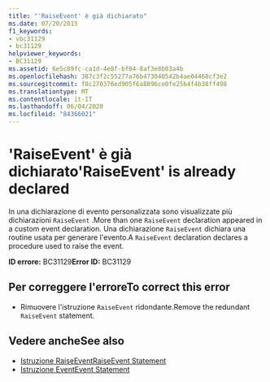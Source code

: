 ```yaml
---
title: "'RaiseEvent' è già dichiarato"
ms.date: 07/20/2015
f1_keywords:
- vbc31129
- bc31129
helpviewer_keywords:
- BC31129
ms.assetid: 6e5c89fc-ca1d-4e8f-bf04-8af3e8b03a4b
ms.openlocfilehash: 387c3f2c55277a76b473040542b4ae04468cf3e2
ms.sourcegitcommit: f8c270376ed905f6a8896ce0fe25b4f4b38ff498
ms.translationtype: MT
ms.contentlocale: it-IT
ms.lasthandoff: 06/04/2020
ms.locfileid: "84366021"
---
```

# <a name="raiseevent-is-already-declared"></a><span data-ttu-id="af7c2-102">'RaiseEvent' è già dichiarato</span><span class="sxs-lookup"><span data-stu-id="af7c2-102">'RaiseEvent' is already declared</span></span>
<span data-ttu-id="af7c2-103">In una dichiarazione di evento personalizzata sono visualizzate più dichiarazioni `RaiseEvent` .</span><span class="sxs-lookup"><span data-stu-id="af7c2-103">More than one `RaiseEvent` declaration appeared in a custom event declaration.</span></span> <span data-ttu-id="af7c2-104">Una dichiarazione `RaiseEvent` dichiara una routine usata per generare l'evento.</span><span class="sxs-lookup"><span data-stu-id="af7c2-104">A `RaiseEvent` declaration declares a procedure used to raise the event.</span></span>  
  
 <span data-ttu-id="af7c2-105">**ID errore:** BC31129</span><span class="sxs-lookup"><span data-stu-id="af7c2-105">**Error ID:** BC31129</span></span>  
  
## <a name="to-correct-this-error"></a><span data-ttu-id="af7c2-106">Per correggere l'errore</span><span class="sxs-lookup"><span data-stu-id="af7c2-106">To correct this error</span></span>  
  
- <span data-ttu-id="af7c2-107">Rimuovere l'istruzione `RaiseEvent` ridondante.</span><span class="sxs-lookup"><span data-stu-id="af7c2-107">Remove the redundant `RaiseEvent` statement.</span></span>  
  
## <a name="see-also"></a><span data-ttu-id="af7c2-108">Vedere anche</span><span class="sxs-lookup"><span data-stu-id="af7c2-108">See also</span></span>

- [<span data-ttu-id="af7c2-109">Istruzione RaiseEvent</span><span class="sxs-lookup"><span data-stu-id="af7c2-109">RaiseEvent Statement</span></span>](../language-reference/statements/raiseevent-statement.md)
- [<span data-ttu-id="af7c2-110">Istruzione Event</span><span class="sxs-lookup"><span data-stu-id="af7c2-110">Event Statement</span></span>](../language-reference/statements/event-statement.md)
